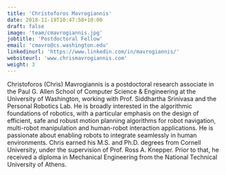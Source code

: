 ```yaml
---
title: 'Christoforos Mavrogiannis'
date: 2018-11-19T10:47:58+10:00
draft: false
image: 'team/cmavrogiannis.jpg'
jobtitle: 'Postdoctoral Fellow'
email: 'cmavro@cs.washington.edu'
linkedinurl: 'https://www.linkedin.com/in/mavrogiannis/'
websiteurl: 'www.chrismavrogiannis.com'
weight: 3
---
```


Christoforos (Chris) Mavrogiannis is a postdoctoral research associate in the Paul G. Allen School of Computer Science & Engineering at the University of Washington, working with Prof. Siddhartha Srinivasa and the Personal Robotics Lab. He is broadly interested in the algorithmic foundations of robotics, with a particular emphasis on the design of efficient, safe and robust motion planning algorithms for robot navigation, multi-robot manipulation and human-robot interaction applications. He is passionate about enabling robots to integrate seamlessly in human environments. Chris earned his M.S. and Ph.D. degrees from Cornell University, under the supervision of Prof. Ross A. Knepper. Prior to that, he received a diploma in Mechanical Engineering from the National Technical University of Athens.
